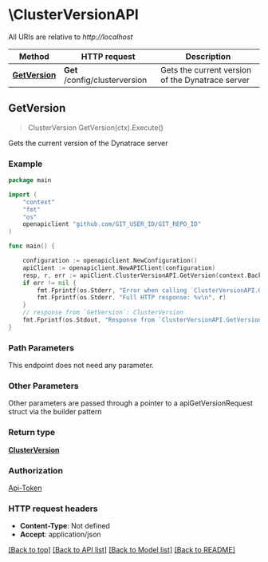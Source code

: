 # \ClusterVersionAPI

All URIs are relative to *http://localhost*

Method | HTTP request | Description
------------- | ------------- | -------------
[**GetVersion**](ClusterVersionAPI.md#GetVersion) | **Get** /config/clusterversion | Gets the current version of the Dynatrace server



## GetVersion

> ClusterVersion GetVersion(ctx).Execute()

Gets the current version of the Dynatrace server

### Example

```go
package main

import (
    "context"
    "fmt"
    "os"
    openapiclient "github.com/GIT_USER_ID/GIT_REPO_ID"
)

func main() {

    configuration := openapiclient.NewConfiguration()
    apiClient := openapiclient.NewAPIClient(configuration)
    resp, r, err := apiClient.ClusterVersionAPI.GetVersion(context.Background()).Execute()
    if err != nil {
        fmt.Fprintf(os.Stderr, "Error when calling `ClusterVersionAPI.GetVersion``: %v\n", err)
        fmt.Fprintf(os.Stderr, "Full HTTP response: %v\n", r)
    }
    // response from `GetVersion`: ClusterVersion
    fmt.Fprintf(os.Stdout, "Response from `ClusterVersionAPI.GetVersion`: %v\n", resp)
}
```

### Path Parameters

This endpoint does not need any parameter.

### Other Parameters

Other parameters are passed through a pointer to a apiGetVersionRequest struct via the builder pattern


### Return type

[**ClusterVersion**](ClusterVersion.md)

### Authorization

[Api-Token](../README.md#Api-Token)

### HTTP request headers

- **Content-Type**: Not defined
- **Accept**: application/json

[[Back to top]](#) [[Back to API list]](../README.md#documentation-for-api-endpoints)
[[Back to Model list]](../README.md#documentation-for-models)
[[Back to README]](../README.md)

